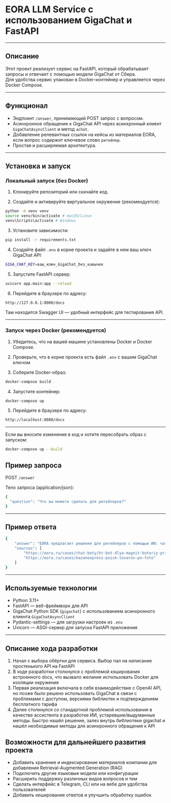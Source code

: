 # EORA LLM Service с использованием GigaChat и FastAPI

---

## Описание

Этот проект реализует сервис на FastAPI, который обрабатывает запросы и отвечает с помощью модели GigaChat от Сбера.  
Для удобства сервис упакован в Docker-контейнер и управляется через Docker Compose.

---

## Функционал

- Эндпоинт `/answer`, принимающий POST запрос с вопросом.
- Асинхронное обращение к GigaChat API через асинхронный клиент `GigaChatAsyncClient` и метод `achat`.
- Добавление релевантных ссылок на кейсы из материалов EORA, если вопрос содержит ключевое слово `ритейлер`.
- Простая и расширяемая архитектура.

---

## Установка и запуск

### Локальный запуск (без Docker)

1. Клонируйте репозиторий или скачайте код.

2. Создайте и активируйте виртуальное окружение (рекомендуется):

```bash
python -m venv venv
source venv/bin/activate # macOS/Linux
venv\Scripts\activate # Windows
```

3. Установите зависимости:
```bash
pip install -r requirements.txt
```

4. Создайте файл `.env` в корне проекта и задайте в нем ваш ключ GigaChat API:

```bash
GIGA_CHAT_KEY=ваш_ключ_GigaChat_без_кавычек
```

5. Запустите FastAPI сервер:

```bash
uvicorn app.main:app --reload
```

6. Перейдите в браузере по адресу:  
```bash
http://127.0.0.1:8000/docs
```
Там находится Swagger UI — удобный интерфейс для тестирования API.

---
### Запуск через Docker (рекомендуется)

1. Убедитесь, что на вашей машине установлены Docker и Docker Compose.

2. Проверьте, что в корне проекта есть файл `.env` с вашим GigaChat ключом

3. Соберите Docker-образ:
```bash
docker-compose build
```

4. Запустите контейнер:
```bash
docker-compose up
```
5. Перейдите в браузере по адресу:  
```bash
http://localhost:8000/docs
```

---

Если вы вносите изменения в код и хотите пересобрать образ с запуском:
```bash
docker-compose up --build
```




## Пример запроса

POST `/answer`

Тело запроса (application/json):

```bash
{
  "question": "Что вы можете сделать для ритейлеров?"
}
```

---

## Пример ответа


```bash
{
    "answer": "EORA предлагает решения для ритейлеров с помощью ИИ: чат-боты для HR, визуальный поиск товаров по фото и автоматизация контакт-центров.",
    "sources": [
        "https://eora.ru/cases/chat-boty/hr-bot-dlya-magnit-kotoriy-priglashaet-na-sobesedovanie",
        "https://eora.ru/cases/kazanexpress-poisk-tovarov-po-foto"
    ]
}
```


---

## Используемые технологии

- Python 3.11+
- FastAPI — веб-фреймворк для API
- GigaChat Python SDK (`gigachat`) с использованием асинхронного клиента `GigaChatAsyncClient`
- Pydantic-settings — для загрузки настроек из `.env`
- Uvicorn — ASGI-сервер для запуска FastAPI приложения

---

## Описание хода разработки

1. Начал с выбора обёртки для сервиса. Выбор пал на написание простенького API на FastAPI
2. В ходе разработки столкнулся с проблемой кэширования встроенного docs, что вызвало желание использовать Docker 
для изоляции окружения
3. Первая реализация включала в себя взаимодействие с OpenAI API, но позже было решено использовать GigaChat
в связи с проблемами с доступом, версиями библиотек и подтверждением бесплатного тарифа
4. Далее столкнулся со стандартной проблемой использования в качестве ассистента в разработке ИИ, устаревшие/выдуманные методы.
Быстро нашёл решение, залез внутрь библиотеки gigachat и нашёл необходимые методы для асинхронного обращения к API

## Возможности для дальнейшего развития проекта

- Добавить хранение и индексирование материалов компании для добавления Retrieval-Augmented Generation (RAG)
- Подключить другие языковые модели или конфигурации
- Расширить поддержку различных видов вопросов и тем
- Сделать интерфейс в Telegram, CLI или на вебе для удобства пользователей
- Добавить кеширование ответов и улучшить обработку ошибок
